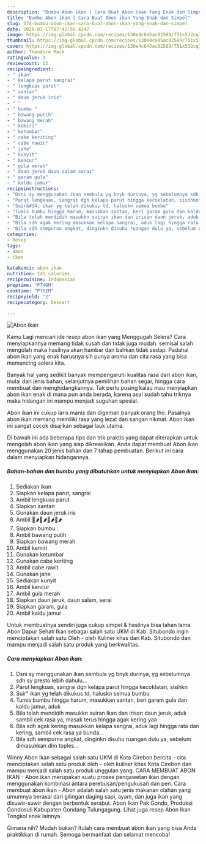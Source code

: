 ```yaml
---
description: "Bumbu Abon ikan | Cara Buat Abon ikan Yang Enak dan Simpel"
title: "Bumbu Abon ikan | Cara Buat Abon ikan Yang Enak dan Simpel"
slug: 574-bumbu-abon-ikan-cara-buat-abon-ikan-yang-enak-dan-simpel
date: 2020-07-17T07:42:56.424Z
image: https://img-global.cpcdn.com/recipes/130e4c645ac82589/751x532cq70/abon-ikan-foto-resep-utama.jpg
thumbnail: https://img-global.cpcdn.com/recipes/130e4c645ac82589/751x532cq70/abon-ikan-foto-resep-utama.jpg
cover: https://img-global.cpcdn.com/recipes/130e4c645ac82589/751x532cq70/abon-ikan-foto-resep-utama.jpg
author: Theodore Mack
ratingvalue: 3
reviewcount: 12
recipeingredient:
- " ikan"
- " kelapa parut sangrai"
- " lengkuas parut"
- " santan"
- " daun jeruk iris"
- " "
- " bumbu "
- " bawang putih"
- " bawang merah"
- " kemiri"
- " ketumbar"
- " cabe keriting"
- " cabe rawit"
- " jahe"
- " kunyit"
- " kencur"
- " gula merah"
- " daun jeruk daun salam serai"
- " garam gula"
- " kaldu jamur"
recipeinstructions:
- "Dsni sy menggunakan ikan sembula yg bnyk durinya, yg sebelumnya sdh sy presto lebih dahulu..."
- "Parut lengkuas, sangrai dgn kelapa parut hingga kecoklatan, sisihkn"
- "Suir&#34; ikan yg telah dikukus td, haluskn semua bumbu"
- "Tumis bumbu hingga harum, masukkan santan, beri garam gula dan kaldu jamur, aduk"
- "Bila telah mendidih masukkn suiran ikan dan irisan daun jeruk, aduk sambil cek rasa ya, masak terus hingga agak kering yaa"
- "Bila sdh agak kering masukkan kelapa sangrai, aduk lagi hingga rata dan kering, sambil cek rasa ya bunda..."
- "Bila sdh sempurna angkat, dinginkn disuhu ruangan dulu ya, sebelum dimasukkan dlm toples..."
categories:
- Resep
tags:
- abon
- ikan

katakunci: abon ikan 
nutrition: 141 calories
recipecuisine: Indonesian
preptime: "PT40M"
cooktime: "PT52M"
recipeyield: "2"
recipecategory: Dessert

---
```



![Abon ikan](https://img-global.cpcdn.com/recipes/130e4c645ac82589/751x532cq70/abon-ikan-foto-resep-utama.jpg)

Kamu Lagi mencari ide resep abon ikan yang Menggugah Selera? Cara menyiapkannya memang tidak susah dan tidak juga mudah. semisal salah mengolah maka hasilnya akan hambar dan bahkan tidak sedap. Padahal abon ikan yang enak harusnya sih punya aroma dan cita rasa yang bisa memancing selera kita.

Banyak hal yang sedikit banyak mempengaruhi kualitas rasa dari abon ikan, mulai dari jenis bahan, selanjutnya pemilihan bahan segar, hingga cara membuat dan menghidangkannya. Tak perlu pusing kalau mau menyiapkan abon ikan enak di mana pun anda berada, karena asal sudah tahu triknya maka hidangan ini mampu menjadi suguhan spesial.

Abon ikan ini cukup laris manis dan digemari banyak orang lho. Pasalnya abon ikan memang memiliki rasa yang lezat dan sangan nikmat. Abon ikan ini sangat cocok disajikan sebagai lauk utama.


Di bawah ini ada beberapa tips dan trik praktis yang dapat diterapkan untuk mengolah abon ikan yang siap dikreasikan. Anda dapat membuat Abon ikan menggunakan 20 jenis bahan dan 7 tahap pembuatan. Berikut ini cara dalam menyiapkan hidangannya.

<!--inarticleads1-->

##### Bahan-bahan dan bumbu yang dibutuhkan untuk menyiapkan Abon ikan:

1. Sediakan  ikan
1. Siapkan  kelapa parut, sangrai
1. Ambil  lengkuas parut
1. Siapkan  santan
1. Gunakan  daun jeruk iris
1. Ambil  🌿🌶🌿🌶🌿🌶🌿🌶
1. Siapkan  bumbu :
1. Ambil  bawang putih
1. Siapkan  bawang merah
1. Ambil  kemiri
1. Gunakan  ketumbar
1. Gunakan  cabe keriting
1. Ambil  cabe rawit
1. Gunakan  jahe
1. Sediakan  kunyit
1. Ambil  kencur
1. Ambil  gula merah
1. Siapkan  daun jeruk, daun salam, serai
1. Siapkan  garam, gula
1. Ambil  kaldu jamur


Untuk membuatnya sendiri juga cukup simpel &amp; hasilnya bisa tahan lama. Abon Dapur Sehati Ikan sebagai salah satu UKM di Kab. Situbondo ingin menciptakan salah satu Oleh - oleh Kuliner khas dari Kab. Situbondo dan mampu menjadi salah satu produk yang berkwalitas. 

<!--inarticleads2-->

##### Cara menyiapkan Abon ikan:

1. Dsni sy menggunakan ikan sembula yg bnyk durinya, yg sebelumnya sdh sy presto lebih dahulu...
1. Parut lengkuas, sangrai dgn kelapa parut hingga kecoklatan, sisihkn
1. Suir&#34; ikan yg telah dikukus td, haluskn semua bumbu
1. Tumis bumbu hingga harum, masukkan santan, beri garam gula dan kaldu jamur, aduk
1. Bila telah mendidih masukkn suiran ikan dan irisan daun jeruk, aduk sambil cek rasa ya, masak terus hingga agak kering yaa
1. Bila sdh agak kering masukkan kelapa sangrai, aduk lagi hingga rata dan kering, sambil cek rasa ya bunda...
1. Bila sdh sempurna angkat, dinginkn disuhu ruangan dulu ya, sebelum dimasukkan dlm toples...


Winny Abon Ikan sebagai salah satu UKM di Kota Cirebon bercita - cita menciptakan salah satu produk oleh - oleh kuliner khas Kota Cirebon dan mampu menjadi salah satu produk unggulan yang. CARA MEMBUAT ABON IKAN - Abon ikan merupakan suatu proses pengawetan ikan dengan menggunakan kombinasi antara perebusan/pengukusan dan pen. Cara membuat abon ikan - Abon adalah salah satu jenis makanan olahan yang umumnya berasal dari gilingan daging sapi, ayam, dan juga ikan yang disuwir-suwir dengan berbentuk serabut. Abon Ikan Pak Gondo, Produksi Gondosuli Kabupaten Gondang Tulungagung. Lihat juga resep Abon Ikan Tongkol enak lainnya. 

Gimana nih? Mudah bukan? Itulah cara membuat abon ikan yang bisa Anda praktikkan di rumah. Semoga bermanfaat dan selamat mencoba!
